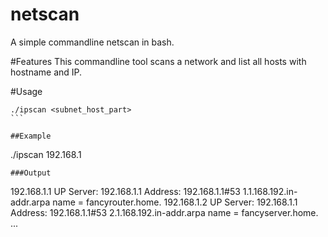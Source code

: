# netscan
A simple commandline netscan in bash.

#Features
This commandline tool scans a network and list all hosts with hostname and IP.

#Usage
````
./ipscan <subnet_host_part>
```

##Example
````
./ipscan 192.168.1
```
###Output

```
192.168.1.1 UP Server: 192.168.1.1 Address: 192.168.1.1#53 1.1.168.192.in-addr.arpa name = fancyrouter.home.
192.168.1.2 UP Server: 192.168.1.1 Address: 192.168.1.1#53 2.1.168.192.in-addr.arpa name = fancyserver.home.
...
```
